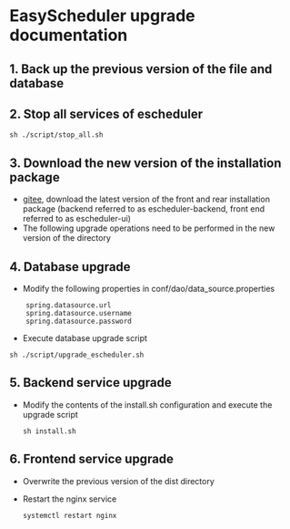 
# EasyScheduler upgrade documentation

## 1. Back up the previous version of the file and database

## 2. Stop all services of escheduler

 `sh ./script/stop_all.sh`

## 3. Download the new version of the installation package

- [gitee](https://gitee.com/easyscheduler/EasyScheduler/attach_files), download the latest version of the front and rear installation package (backend referred to as escheduler-backend, front end referred to as escheduler-ui)
- The following upgrade operations need to be performed in the new version of the directory

## 4. Database upgrade
- Modify the following properties in conf/dao/data_source.properties

```
    spring.datasource.url
    spring.datasource.username
    spring.datasource.password
```

- Execute database upgrade script

`sh ./script/upgrade_escheduler.sh`

## 5. Backend service upgrade

- Modify the contents of the install.sh configuration and execute the upgrade script
  
  `sh install.sh`

## 6. Frontend service upgrade
- Overwrite the previous version of the dist directory
- Restart the nginx service
  
    `systemctl restart nginx`